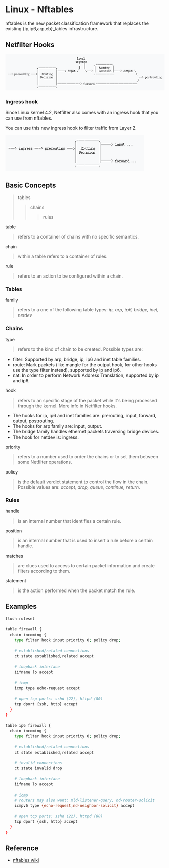 # Linux - Nftables

nftables is the new packet classification framework that replaces the
existing {ip,ip6,arp,eb}\_tables infrastructure.

## Netfilter Hooks

![image](/image/linuxNftables-01.png)

### Ingress hook

Since Linux kernel 4.2, Netfilter also comes with an ingress hook that
you can use from nftables.

You can use this new ingress hook to filter traffic from Layer 2.

![image](/image/linuxNftables-02.png)

## Basic Concepts

> tables
>>   chains
>>>    rules

table
> refers to a container of chains with no specific semantics. 

chain
> within a table refers to a container of rules.

rule
> refers to an action to be configured within a chain. 

### Tables

family
> refers to a one of the following table types: *ip, arp, ip6, bridge, inet, netdev*

### Chains

type
> refers to the kind of chain to be created. Possible types are:

 -   filter: Supported by arp, bridge, ip, ip6 and inet table families.
 -   route: Mark packets (like mangle for the output hook, for other hooks use the type filter instead), supported by ip and ip6.
 -   nat: In order to perform Network Address Translation, supported by ip and ip6.

hook
> refers to an specific stage of the packet while it's being processed
> through the kernel. More info in Netfilter hooks.

- The hooks for ip, ip6 and inet families are: prerouting, input, forward, output, postrouting.
- The hooks for arp family are: input, output.
- The bridge family handles ethernet packets traversing bridge devices.
- The hook for netdev is: ingress.

priority
> refers to a number used to order the chains or to set them between some Netfilter operations.

policy
> is the default verdict statement to control the flow in the chain.
> Possible values are: *accept, drop, queue, continue, return*.

### Rules

handle
> is an internal number that identifies a certain rule.

position
> is an internal number that is used to insert a rule before a certain handle.

matches
> are clues used to access to certain packet information and create filters according to them.

statement
> is the action performed when the packet match the rule.

## Examples

```bash
flush ruleset

table firewall {
  chain incoming {
    type filter hook input priority 0; policy drop;

    # established/related connections
    ct state established,related accept

    # loopback interface
    iifname lo accept

    # icmp
    icmp type echo-request accept

    # open tcp ports: sshd (22), httpd (80)
    tcp dport {ssh, http} accept
  }
}

table ip6 firewall {
  chain incoming {
    type filter hook input priority 0; policy drop;

    # established/related connections
    ct state established,related accept

    # invalid connections
    ct state invalid drop

    # loopback interface
    iifname lo accept

    # icmp
    # routers may also want: mld-listener-query, nd-router-solicit
    icmpv6 type {echo-request,nd-neighbor-solicit} accept

    # open tcp ports: sshd (22), httpd (80)
    tcp dport {ssh, http} accept
  }
}
```

## Reference

- [nftables wiki](https://wiki.nftables.org)
